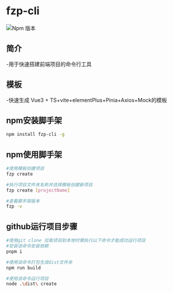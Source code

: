  # fzp-cli
![Npm 版本](https://img.shields.io/badge/auto-cli_v0.01-green)
 ## 简介
 -用于快速搭建前端项目的命令行工具

 ## 模板
 -快速生成  Vue3 + TS+vite+elementPlus+Pinia+Axios+Mock的模板

 ## npm安装脚手架

 ```bash
npm install fzp-cli -g
```

## npm使用脚手架

```bash
#使用模板创建项目
fzp create

#执行项目文件夹名称并选择模板创建新项目
fzp create [projectName]

#查看脚手架版本
fzp -v
```

## github运行项目步骤

```bash
#使用git clone 拉取项目到本地时需执行以下命令才能成功运行项目
#安装该命令安装依赖
pnpm i

#使用该命令打包生成dist文件夹
npm run build

#使用该命令运行项目
node .\dist\ create
```